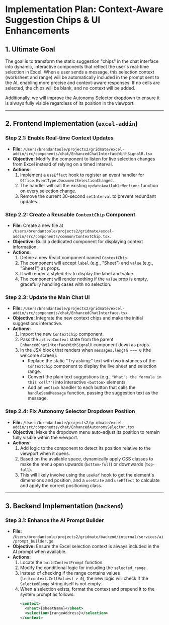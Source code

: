 # Implementation Plan: Context-Aware Suggestion Chips & UI Enhancements

## 1. Ultimate Goal

The goal is to transform the static suggestion "chips" in the chat interface into dynamic, interactive components that reflect the user's real-time selection in Excel. When a user sends a message, this selection context (worksheet and range) will be automatically included in the prompt sent to the AI, enabling more precise and context-aware responses. If no cells are selected, the chips will be blank, and no context will be added.

Additionally, we will improve the Autonomy Selector dropdown to ensure it is always fully visible regardless of its position in the viewport.

---

## 2. Frontend Implementation (`excel-addin`)

### Step 2.1: Enable Real-time Context Updates

*   **File:** `/Users/brendantoole/projects2/gridmate/excel-addin/src/components/chat/EnhancedChatInterfaceWithSignalR.tsx`
*   **Objective:** Modify the component to listen for live selection changes from Excel instead of relying on a timed interval.
*   **Actions:**
    1.  Implement a `useEffect` hook to register an event handler for `Office.EventType.DocumentSelectionChanged`.
    2.  The handler will call the existing `updateAvailableMentions` function on every selection change.
    3.  Remove the current 30-second `setInterval` to prevent redundant updates.

### Step 2.2: Create a Reusable `ContextChip` Component

*   **File:** Create a new file at `/Users/brendantoole/projects2/gridmate/excel-addin/src/components/common/ContextChip.tsx`.
*   **Objective:** Build a dedicated component for displaying context information.
*   **Actions:**
    1.  Define a new React component named `ContextChip`.
    2.  The component will accept `label` (e.g., "Sheet") and `value` (e.g., "Sheet1") as props.
    3.  It will render a styled `div` to display the label and value.
    4.  The component will render nothing if the `value` prop is empty, gracefully handling cases with no selection.

### Step 2.3: Update the Main Chat UI

*   **File:** `/Users/brendantoole/projects2/gridmate/excel-addin/src/components/chat/EnhancedChatInterface.tsx`
*   **Objective:** Integrate the new context chips and make the initial suggestions interactive.
*   **Actions:**
    1.  Import the new `ContextChip` component.
    2.  Pass the `activeContext` state from the parent `EnhancedChatInterfaceWithSignalR` component down as props.
    3.  In the JSX block that renders when `messages.length === 0` (the welcome screen):
        *   Replace the static "Try asking:" text with two instances of the `ContextChip` component to display the live sheet and selection range.
        *   Convert the plain text suggestions (e.g., `"What's the formula in this cell?"`) into interactive `<button>` elements.
        *   Add an `onClick` handler to each button that calls the `handleSendMessage` function, passing the suggestion text as the message.

### Step 2.4: Fix Autonomy Selector Dropdown Position

*   **File:** `/Users/brendantoole/projects2/gridmate/excel-addin/src/components/chat/EnhancedAutonomySelector.tsx`
*   **Objective:** Make the dropdown menu auto-adjust its position to remain fully visible within the viewport.
*   **Actions:**
    1.  Add logic to the component to detect its position relative to the viewport when it opens.
    2.  Based on the available space, dynamically apply CSS classes to make the menu open upwards (`bottom-full`) or downwards (`top-full`).
    3.  This will likely involve using the `useRef` hook to get the element's dimensions and position, and a `useState` and `useEffect` to calculate and apply the correct positioning class.

---

## 3. Backend Implementation (`backend`)

### Step 3.1: Enhance the AI Prompt Builder

*   **File:** `/Users/brendantoole/projects2/gridmate/backend/internal/services/ai/prompt_builder.go`
*   **Objective:** Ensure the Excel selection context is always included in the AI prompt when available.
*   **Actions:**
    1.  Locate the `buildContextPrompt` function.
    2.  Modify the conditional logic for including the `selected_range`.
    3.  Instead of checking if the range contains values (`len(context.CellValues) > 0`), the new logic will check if the `SelectedRange` string itself is not empty.
    4.  When a selection exists, format the context and prepend it to the system prompt as follows:
        ```xml
        <context>
          <sheet>{sheetName}</sheet>
          <selection>{rangeAddress}</selection>
        </context>
        ```
